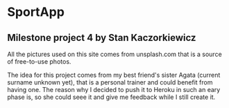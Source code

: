 # SportApp
## Milestone project 4 by Stan Kaczorkiewicz



All the pictures used on this site comes from unsplash.com that is a source of free-to-use photos.

The idea for this project comes from my best friend's sister Agata (current surname unknown yet), that is a personal trainer and could benefit from having one. The reason why I decided to push it to Heroku in such an eary phase is, so she could seee it and give me feedback while I still create it.